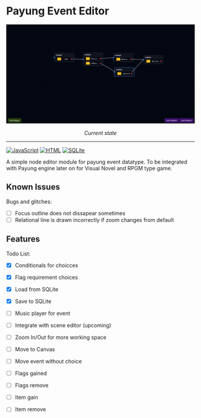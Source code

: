 # Payung Event Editor
![Image](./docs/ss.png)
<center><i>Current state</i></center>

---
[![JavaScript](https://img.shields.io/badge/JavaScript-F7DF1E?logo=javascript&logoColor=000)](#)
[![HTML](https://img.shields.io/badge/HTML-%23E34F26.svg?logo=html5&logoColor=white)](#)
[![SQLite](https://img.shields.io/badge/SQLite-%2307405e.svg?logo=sqlite&logoColor=white)](#)

A simple node editor module for payung event datatype. To be integrated with Payung engine later on for Visual Novel and RPGM type game.

## Known Issues
Bugs and glitches:
- [ ] Focus outline does not dissapear sometimes
- [ ] Relational line is drawn incorrectly if zoom changes from default

## Features
Todo List:
- [x] Conditionals for choicces
- [x] Flag requirement choices
- [x] Load from SQLite
- [x] Save to SQLite
- [ ] Music player for event
- [ ] Integrate with scene editor (upcoming)
- [ ] Zoom In/Out for more working space
- [ ] Move to Canvas
- [ ] Move event without choice
- [ ] Flags gained
- [ ] Flags remove
- [ ] Item gain
- [ ] Item remove

